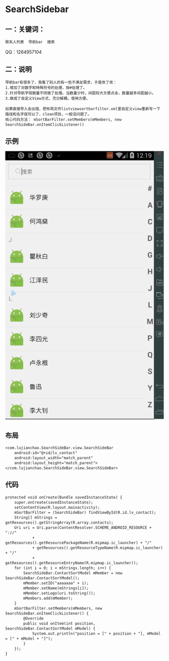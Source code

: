 # SearchSidebar

## 一：关键词：
~~~~
联系人列表  导航bar  搜索
~~~~

QQ：1264957104



## 二：说明
    导航bar有很多了，我看了别人的有一些不满足需求，于是改了改：
    1.增加了对数字和特殊符号的处理，按#处理了。
    2.针对导航字母数量不同做了处理。当数量少时，间距较大方便点击，数量越多间距越小。
    3.做成了自定义View方式，充分解耦，使用方便。
    
    如果直接导入会出错，把布局文件listviewsortbarfilter.xml里自定义view重新写一下路径和名字就可以了，clean项目，一般没问题了。
    核心代码方法： mSortBarFilter.setMembers(mMembers, new SearchSideBar.onItemClickListener()
    
## 示例
![ image](https://github.com/hnsugar/SearchSidebar/blob/master/SearchSidebar.gif)

 

##  布局

    <com.lujianchao.SearchSideBar.view.SearchSideBar
        android:id="@+id/lv_contact"
        android:layout_width="match_parent"
        android:layout_height="match_parent"></com.lujianchao.SearchSideBar.view.SearchSideBar>
        
##  代码

 
    protected void onCreate(Bundle savedInstanceState) {
        super.onCreate(savedInstanceState);
        setContentView(R.layout.mainactivity);
        mSortBarFilter = (SearchSideBar) findViewById(R.id.lv_contact);
        String[] mStrings = getResources().getStringArray(R.array.contacts);
        Uri uri = Uri.parse(ContentResolver.SCHEME_ANDROID_RESOURCE + "://"
                + getResources().getResourcePackageName(R.mipmap.ic_launcher) + "/"
                + getResources().getResourceTypeName(R.mipmap.ic_launcher) + "/"
                + getResources().getResourceEntryName(R.mipmap.ic_launcher));
        for (int i = 0; i < mStrings.length; i++) {
            SearchSideBar.ContactSortModel mMember = new SearchSideBar.ContactSortModel();
            mMember.setID("aaaaaaa" + i);
            mMember.setName(mStrings[i]);
            mMember.setLogo(uri.toString());
            mMembers.add(mMember);
        }
        mSortBarFilter.setMembers(mMembers, new SearchSideBar.onItemClickListener() {
            @Override
            public void onItem(int position, SearchSideBar.ContactSortModel mModel) {
                System.out.println("position = [" + position + "], mModel = [" + mModel + "]");
            }
        });
    }

